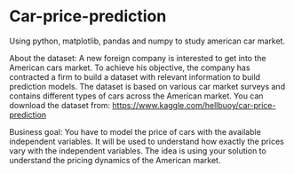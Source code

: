 # Car-price-prediction
Using python, matplotlib, pandas and  numpy to study american car market.

About the dataset:
A new foreign company is interested to get into the American cars market. To achieve his objective, the company has contracted a firm to build a dataset with relevant information to build prediction models. The dataset is based on various car market surveys and contains different types of cars across the American market.
You can download the dataset from: https://www.kaggle.com/hellbuoy/car-price-prediction

Business goal:
You have to model the price of cars with the available independent variables. It will be used to understand how exactly the prices vary with the independent variables. The idea is using your solution to understand the pricing dynamics of the American market.

